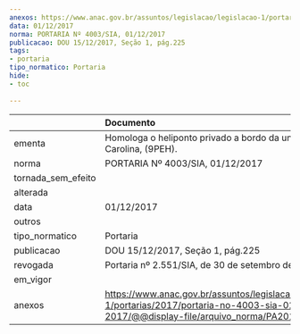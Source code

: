 ```yaml
---
anexos: https://www.anac.gov.br/assuntos/legislacao/legislacao-1/portarias/2017/portaria-no-4003-sia-01-12-2017/@@display-file/arquivo_norma/PA2017-4003.pdf
data: 01/12/2017
norma: PORTARIA Nº 4003/SIA, 01/12/2017
publicacao: DOU 15/12/2017, Seção 1, pág.225
tags:
- portaria
tipo_normatico: Portaria
hide: 
- toc 
 
---
```


|                    | Documento                                                                                                                                            |
|:-------------------|:-----------------------------------------------------------------------------------------------------------------------------------------------------|
| ementa             | Homologa o heliponto privado a bordo da unidade Carolina, (9PEH).                                                                                    |
| norma              | PORTARIA Nº 4003/SIA, 01/12/2017                                                                                                                     |
| tornada_sem_efeito |                                                                                                                                                      |
| alterada           |                                                                                                                                                      |
| data               | 01/12/2017                                                                                                                                           |
| outros             |                                                                                                                                                      |
| tipo_normatico     | Portaria                                                                                                                                             |
| publicacao         | DOU 15/12/2017, Seção 1, pág.225                                                                                                                     |
| revogada           | Portaria nº 2.551/SIA, de 30 de setembro de 2020.                                                                                                    |
| em_vigor           |                                                                                                                                                      |
| anexos             | https://www.anac.gov.br/assuntos/legislacao/legislacao-1/portarias/2017/portaria-no-4003-sia-01-12-2017/@@display-file/arquivo_norma/PA2017-4003.pdf |